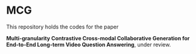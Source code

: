 # MCG

This repository holds the codes for the paper

**Multi-granularity Contrastive Cross-modal Collaborative Generation for End-to-End Long-term Video Question Answering**, under review. 

